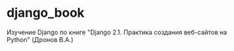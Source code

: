 # django_book
Изучение Django по книге "Django 2.1. Практика создания веб-сайтов на Python" (Дронов В.А.)
